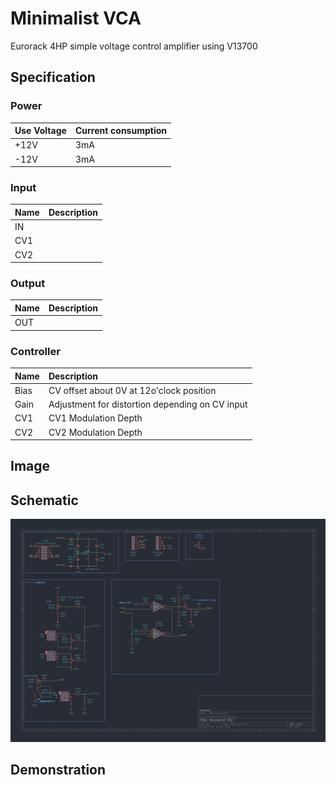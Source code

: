 # Minimalist VCA

Eurorack 4HP simple voltage control amplifier using V13700

## Specification

### Power

|Use Voltage|Current consumption|
|:--|:--|
|+12V|3mA|
|-12V|3mA|

### Input

|Name|Description|
|:--|:--|
|IN||
|CV1||
|CV2||

### Output

|Name|Description|
|:--|:--|
|OUT||


### Controller

|Name|Description|
|:--|:--|
|Bias|CV offset about 0V at 12o'clock position|
|Gain|Adjustment for distortion depending on CV input|
|CV1|CV1 Modulation Depth|
|CV2|CV2 Modulation Depth|

## Image


## Schematic

![img](_data/minimalist_vca_rev1.0.0.png)

## Demonstration
